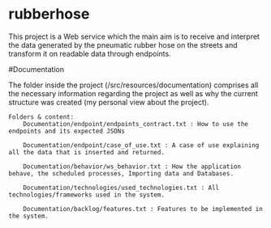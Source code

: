 #	rubberhose

This project is a Web service which the main aim is to receive and interpret the data generated by the
pneumatic rubber hose on the streets and transform it on readable data through endpoints.


#Documentation

The folder inside the project (/src/resources/documentation) comprises all the necessary information regarding
the project as well as why the current structure was created (my personal view about the project).

    Folders & content:
        Documentation/endpoint/endpoints_contract.txt : How to use the endpoints and its expected JSONs

        Documentation/endpoint/case_of_use.txt : A case of use explaining all the data that is inserted and returned.

        Documentation/behavior/ws_behavior.txt : How the application behave, the scheduled processes, Importing data and Databases.

        Documentation/technologies/used_technologies.txt : All technologies/frameworks used in the system.

        Documentation/backlog/features.txt : Features to be implemented in the system.